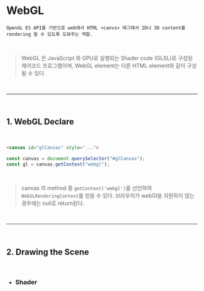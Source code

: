 # WebGL

```
OpenGL ES API를 기반으로 web에서 HTML <canvs> 태그에서 2D나 3D content를 rendering 할 수 있도록 도와주는 역할.
```

<br/>

> WebGL 은 JavaScript 와 GPU로 실행되는 Shader code (GLSL)로 구성된 제어코드 프로그램이며, WebGL element는 다른 HTML element와 같이 구성될 수 있다.

<br/>

<hr/>

<br/>

## 1. WebGL Declare

<br/>

```HTML
<canvas id="glCanvas" style="...">
```

```javascript
const canvas = document.querySelector("#glCanvas");
const gl = canvas.getContext("webgl");
```

<br/>

> canvas 의 method 중 `getContext('webgl')`를 선언하여 `WebGLRenderingContext`를 얻을 수 있다. 브라우저가 webGl을 지원하지 않는 경우에는 null로 return된다.

<br/>

<hr/>
<br/>

## 2. Drawing the Scene

<br/>

- ### Shader
